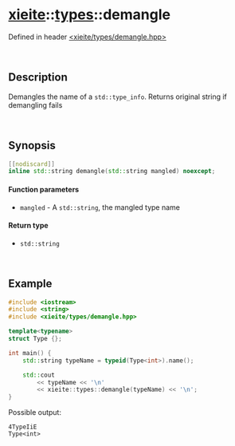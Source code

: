 # [xieite](../xieite.md)\:\:[types](../types.md)\:\:demangle
Defined in header [<xieite/types/demangle.hpp>](../../include/xieite/types/demangle.hpp)

&nbsp;

## Description
Demangles the name of a `std::type_info`. Returns original string if demangling fails

&nbsp;

## Synopsis
```cpp
[[nodiscard]]
inline std::string demangle(std::string mangled) noexcept;
```
#### Function parameters
- `mangled` - A `std::string`, the mangled type name
#### Return type
- `std::string`

&nbsp;

## Example
```cpp
#include <iostream>
#include <string>
#include <xieite/types/demangle.hpp>

template<typename>
struct Type {};

int main() {
    std::string typeName = typeid(Type<int>).name();

    std::cout
        << typeName << '\n'
        << xieite::types::demangle(typeName) << '\n';
}
```
Possible output:
```
4TypeIiE
Type<int>
```
